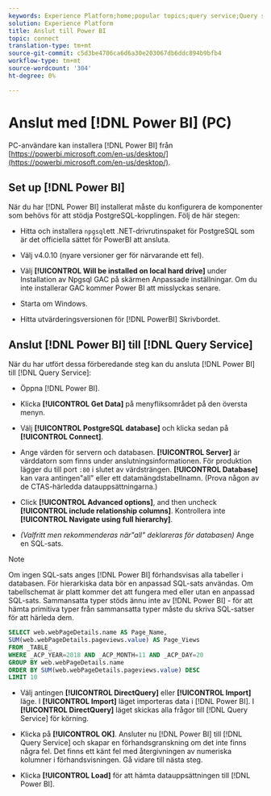 ```yaml
---
keywords: Experience Platform;home;popular topics;query service;Query service;Power BI;power bi;connect to query service;
solution: Experience Platform
title: Anslut till Power BI
topic: connect
translation-type: tm+mt
source-git-commit: c5d3be4706ca6d6a30e203067db6ddc894b9bfb4
workflow-type: tm+mt
source-wordcount: '304'
ht-degree: 0%

---
```



# Anslut med [!DNL Power BI] (PC)

PC-användare kan installera [!DNL Power BI] från [https://powerbi.microsoft.com/en-us/desktop/](https://powerbi.microsoft.com/en-us/desktop/).

## Set up [!DNL Power BI]

När du har [!DNL Power BI] installerat måste du konfigurera de komponenter som behövs för att stödja PostgreSQL-kopplingen. Följ de här stegen:

- Hitta och installera `npgsql`ett .NET-drivrutinspaket för PostgreSQL som är det officiella sättet för PowerBI att ansluta.

- Välj v4.0.10 (nyare versioner ger för närvarande ett fel).

- Välj **[!UICONTROL Will be installed on local hard drive]** under Installation av Npgsql GAC på skärmen Anpassade inställningar. Om du inte installerar GAC kommer Power BI att misslyckas senare.

- Starta om Windows.

- Hitta utvärderingsversionen för [!DNL PowerBI] Skrivbordet.

## Anslut [!DNL Power BI] till [!DNL Query Service]

När du har utfört dessa förberedande steg kan du ansluta [!DNL Power BI] till [!DNL Query Service]:

- Öppna [!DNL Power BI].

- Klicka **[!UICONTROL Get Data]** på menyfliksområdet på den översta menyn.

- Välj **[!UICONTROL PostgreSQL database]** och klicka sedan på **[!UICONTROL Connect]**.

- Ange värden för servern och databasen. **[!UICONTROL Server]** är värddatorn som finns under anslutningsinformationen. För produktion lägger du till port `:80` i slutet av värdsträngen. **[!UICONTROL Database]** kan vara antingen&quot;all&quot; eller ett datamängdstabellnamn. (Prova någon av de CTAS-härledda datauppsättningarna.)

- Click **[!UICONTROL Advanced options]**, and then uncheck **[!UICONTROL include relationship columns]**. Kontrollera inte **[!UICONTROL Navigate using full hierarchy]**.

- *(Valfritt men rekommenderas när&quot;all&quot; deklareras för databasen)* Ange en SQL-sats.

>[!NOTE]
>
>Om ingen SQL-sats anges [!DNL Power BI] förhandsvisas alla tabeller i databasen. För hierarkiska data bör en anpassad SQL-sats användas. Om tabellschemat är platt kommer det att fungera med eller utan en anpassad SQL-sats. Sammansatta typer stöds ännu inte av [!DNL Power BI] - för att hämta primitiva typer från sammansatta typer måste du skriva SQL-satser för att härleda dem.

```sql
SELECT web.webPageDetails.name AS Page_Name, 
SUM(web.webPageDetails.pageviews.value) AS Page_Views 
FROM _TABLE_ 
WHERE _ACP_YEAR=2018 AND _ACP_MONTH=11 AND _ACP_DAY=20 
GROUP BY web.webPageDetails.name 
ORDER BY SUM(web.webPageDetails.pageviews.value) DESC 
LIMIT 10
```

- Välj antingen **[!UICONTROL DirectQuery]** eller **[!UICONTROL Import]** läge. I **[!UICONTROL Import]** läget importeras data i [!DNL Power BI]. I **[!UICONTROL DirectQuery]** läget skickas alla frågor till [!DNL Query Service] för körning.

- Klicka på **[!UICONTROL OK]**. Ansluter nu [!DNL Power BI] till [!DNL Query Service] och skapar en förhandsgranskning om det inte finns några fel. Det finns ett känt fel med återgivningen av numeriska kolumner i förhandsvisningen. Gå vidare till nästa steg.

- Klicka **[!UICONTROL Load]** för att hämta datauppsättningen till [!DNL Power BI].
